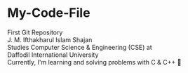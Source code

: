 # My-Code-File
First Git Repository
<br>
J. M. Ifthakharul Islam Shajan
<br>
Studies Computer Science & Engineering (CSE) at 
<br>
Daffodil International University
<br>
Currently, I'm learning and solving problems with C & C++ 🤗
